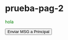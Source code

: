 # prueba-pag-2
<p style="color: green">hola</p>
<p id="receiver"></p>
<button id="send">Enviar MSG a Principal</button>

<script type="text/javascript">
function reciveMessage(e){
	if(e.data == 'getUrlLocation'){
		sendMessage('' + document.location);
	}
}

var sendMessage = function (msg) {
	window.parent.postMessage(msg, '*');
};

window.addEventListener('message',reciveMessage);
</script>
